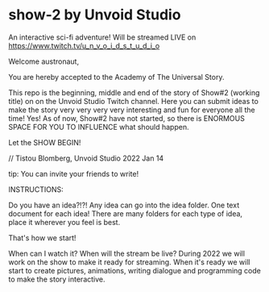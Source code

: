 # show-2 by Unvoid Studio
An interactive sci-fi adventure!
Will be streamed LIVE on https://www.twitch.tv/u_n_v_o_i_d_s_t_u_d_i_o




Welcome austronaut,

You are hereby accepted to the Academy of The Universal Story.

This repo is the beginning, middle and end of the story of Show#2 (working title) on on the Unvoid Studio Twitch channel.
Here you can submit ideas to make the story very very very very interesting and fun for everyone all the time! Yes!
As of now, Show#2 have not started, so there is ENORMOUS SPACE FOR YOU TO INFLUENCE what should happen.

Let the SHOW BEGIN!

// Tistou Blomberg, Unvoid Studio 2022 Jan 14





tip: You can invite your friends to write!

INSTRUCTIONS:

Do you have an idea?!?!
Any idea can go into the idea folder. One text document for each idea!
There are many folders for each type of idea, place it wherever you feel is best.

That's how we start!

When can I watch it?
When will the stream be live?
During 2022 we will work on the show to make it ready for streaming.
When it's ready we will start to create pictures, animations, writing dialogue and programming code to make the story interactive.

